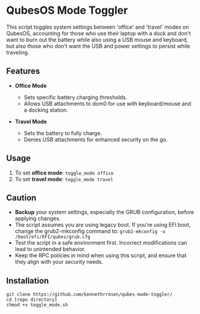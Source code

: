 # QubesOS Mode Toggler

This script toggles system settings between 'office' and 'travel' modes on QubesOS, accounting for those who use their laptop with a dock and don't want to burn out the battery while also using a USB mouse and keyboard, but also those who don't want the USB and power settings to persist while traveling.

## Features

- **Office Mode**
  - Sets specific battery charging thresholds.
  - Allows USB attachments to dom0 for use with keyboard/mouse and a docking station.
  
- **Travel Mode**
  - Sets the battery to fully charge.
  - Denies USB attachments for enhanced security on the go.

## Usage

1. To set **office mode**: ```toggle_mode office```
2. To set **travel mode**: ```toggle_mode travel```

## Caution

- **Backup** your system settings, especially the GRUB configuration, before applying changes.
- The script assumes you are using legacy boot. If you're using EFI boot, change the grub2-mkconfig command to: ```grub2-mkconfig -o /boot/efi/EFI/qubes/grub.cfg```
- Test the script in a safe environment first. Incorrect modifications can lead to unintended behavior.
- Keep the RPC policies in mind when using this script, and ensure that they align with your security needs.

## Installation
```
git clone https://github.com/kennethrrosen/qubes-mode-toggler/
cd [repo directory]
chmod +x toggle_mode.sh
```
